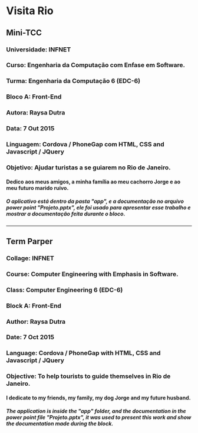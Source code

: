 # Visita Rio

## Mini-TCC 

### Universidade: INFNET

### Curso: Engenharia da Computação com Enfase em Software.

### Turma:  Engenharia da Computação 6 (EDC-6)

### Bloco A: Front-End 

### Autora: Raysa Dutra

### Data: 7 Out 2015

### Linguagem: Cordova / PhoneGap com HTML, CSS and Javascript / JQuery

### Objetivo: Ajudar turistas a se guiarem no Rio de Janeiro.

#### Dedico aos meus amigos, a minha família ao meu cachorro Jorge e ao meu futuro marido ruivo.

##### O aplicativo está dentro da pasta "app", e a documentação no arquivo power point "Projeto.pptx", ele foi usado para apresentar esse trabalho e mostrar a documentação feita durante o bloco.

--------------------

## Term Parper

### Collage: INFNET

### Course: Computer Engineering with Emphasis in Software.

### Class: Computer Engineering 6 (EDC-6)

### Block A: Front-End 

### Author: Raysa Dutra

### Date: 7 Oct 2015

### Language: Cordova / PhoneGap with HTML, CSS and Javascript / JQuery

### Objective: To help tourists to guide themselves in Rio de Janeiro.

#### I dedicate to my friends, my family, my dog Jorge and my future husband.

##### The application is inside the "app" folder, and the documentation in the power point file "Projeto.pptx", it was used to present this work and show the documentation made during the block.